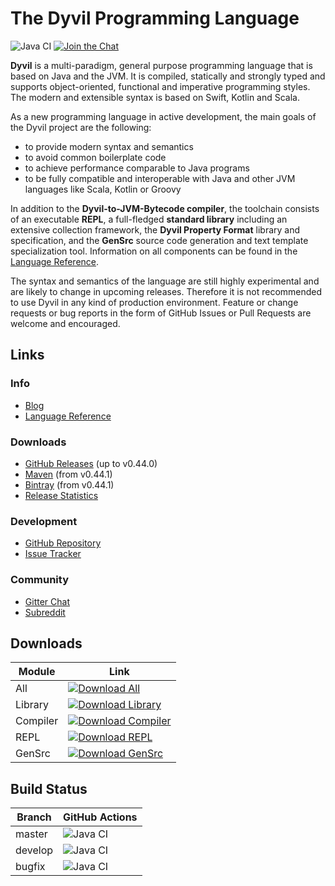 # The Dyvil Programming Language

![Java CI](https://github.com/Dyvil/Dyvil/workflows/Java%20CI/badge.svg)
[![Join the Chat](https://badges.gitter.im/Join%20Chat.svg)](https://gitter.im/Clashsoft/Dyvil?utm_source=badge&utm_medium=badge&utm_campaign=pr-badge&utm_content=badge)

**Dyvil** is a multi-paradigm, general purpose programming language that is based on Java and the JVM.
It is compiled, statically and strongly typed and supports object-oriented, functional and imperative
programming styles. The modern and extensible syntax is based on Swift, Kotlin and Scala.

As a new programming language in active development, the main goals of the Dyvil project are the following:

- to provide modern syntax and semantics
- to avoid common boilerplate code
- to achieve performance comparable to Java programs
- to be fully compatible and interoperable with Java and other JVM languages like Scala, Kotlin or Groovy

In addition to the **Dyvil-to-JVM-Bytecode compiler**, the toolchain consists of an executable **REPL**, a full-fledged
**standard library** including an extensive collection framework, the **Dyvil Property Format** library and
specification, and the **GenSrc** source code generation and text template specialization tool. Information on all
components can be found in the [Language Reference][1].

The syntax and semantics of the language are still highly experimental and are likely to change in upcoming
releases. Therefore it is not recommended to use Dyvil in any kind of production environment.
Feature or change requests or bug reports in the form of GitHub Issues or Pull Requests are welcome and encouraged.

## Links

### Info

- [Blog](http://dyvil.github.io/)
- [Language Reference][1]

### Downloads

- [GitHub Releases](https://github.com/Dyvil/Dyvil/releases) (up to v0.44.0)
- [Maven](https://mvnrepository.com/artifact/org.dyvil) (from v0.44.1)
- [Bintray](https://bintray.com/dyvil/maven) (from v0.44.1)
- [Release Statistics](https://docs.google.com/spreadsheets/d/13imk47mUlV9nbi2fsGAXuUr1f3cOdWhTyi_AoKlIgqA/edit?usp=sharing)

### Development

- [GitHub Repository](https://github.com/Dyvil/Dyvil)
- [Issue Tracker](https://github.com/Dyvil/Dyvil/issues)

### Community

- [Gitter Chat](https://gitter.im/Clashsoft/Dyvil)
- [Subreddit](https://www.reddit.com/r/Dyvil/)

[1]: https://dyvil.gitbooks.io/dyvil-language-reference/content/

## Downloads

| Module | Link |
|--------|------|
| All |  [![Download All](https://api.bintray.com/packages/dyvil/maven/dyvil/images/download.svg) ](https://bintray.com/dyvil/maven/dyvil/_latestVersion) |
| Library | [![Download Library](https://api.bintray.com/packages/dyvil/maven/library/images/download.svg) ](https://bintray.com/dyvil/maven/library/_latestVersion) |
| Compiler | [![Download Compiler](https://api.bintray.com/packages/dyvil/maven/compiler/images/download.svg) ](https://bintray.com/dyvil/maven/compiler/_latestVersion) |
| REPL | [![Download REPL](https://api.bintray.com/packages/dyvil/maven/repl/images/download.svg) ](https://bintray.com/dyvil/maven/repl/_latestVersion) |
| GenSrc | [![Download GenSrc](https://api.bintray.com/packages/dyvil/maven/gensrc/images/download.svg) ](https://bintray.com/dyvil/maven/gensrc/_latestVersion) |

## Build Status

| Branch | GitHub Actions | 
|--------|----------------|
| master | ![Java CI](https://github.com/Dyvil/Dyvil/workflows/Java%20CI/badge.svg?branch=master) |
| develop | ![Java CI](https://github.com/Dyvil/Dyvil/workflows/Java%20CI/badge.svg?branch=develop) |
| bugfix | ![Java CI](https://github.com/Dyvil/Dyvil/workflows/Java%20CI/badge.svg?branch=bugfix) |
